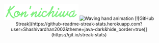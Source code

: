 <p align = "center">
<img width = "233" height = 50" src = "https://github.com/Anirban166/Anirban166/blob/master/Illustrations/Greetings.png"> <img src = "https://media.giphy.com/media/hvRJCLFzcasrR4ia7z/giphy.gif" alt = "Waving hand animation" width = "40px" height = "40px">
[![GitHub Streak](https://github-readme-streak-stats.herokuapp.com?user=Shashivardhan2002&theme=java-dark&hide_border=true)]
(https://git.io/streak-stats)
</p>
